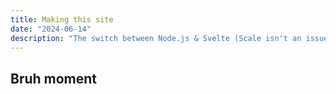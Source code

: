 ```yaml
---
title: Making this site
date: "2024-06-14"
description: "The switch between Node.js & Svelte (Scale isn't an issue atm so this is a purely a starters perspective)"
---
```


## Bruh moment 